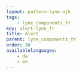 ```yaml
---
layout: pattern-lyne.njk
tags: 
    - lyne_components_fr
key: alert-lyne_fr
title: Alert
parent: lyne_components_fr
order: 30
availablelanguages: 
    - de
    - en
---
```


